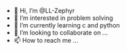 - 👋 Hi, I’m @LL-Zephyr
- 👀 I’m interested in problem solving
- 🌱 I’m currently learning c and python
- 💞️ I’m looking to collaborate on ...
- 📫 How to reach me ...

<!---
LL-LivingLegend/LL-LivingLegend is a ✨ special ✨ repository because its `README.md` (this file) appears on your GitHub profile.
You can click the Preview link to take a look at your changes.
--->
